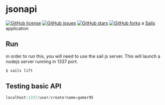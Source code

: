 # jsonapi

[![GitHub license](https://img.shields.io/github/license/woldev/jsonapi.svg)](https://github.com/woldev/jsonapi/blob/master/LICENSE)
[![GitHub issues](https://img.shields.io/github/issues/woldev/jsonapi.svg)](https://github.com/woldev/jsonapi/issues)
[![GitHub stars](https://img.shields.io/github/stars/woldev/jsonapi.svg)](https://github.com/woldev/jsonapi/stargazers)
[![GitHub forks](https://img.shields.io/github/forks/woldev/jsonapi.svg)](https://github.com/woldev/jsonapi/network)
a [Sails](http://sailsjs.org) application

## Run 
in order to run this, you will need to use the sail js server.
This will launch a nodejs server running in 1337 port. 

```bash
$ sails lift
```

## Testing basic API

```js
localhost:1337/user/create?name=gamer95
```


